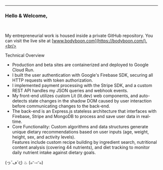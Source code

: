 <hr/>
<h3>Hello & Welcome, </h3><br/>

My entrepreneurial work is housed inside a private GitHub repository. You can visit the live site at [www.bodyboon.com](https://bodyboon.com/).<br/>

Technical Overview<br/>
- Production and beta sites are containerized and deployed to Google Cloud Run.<br/>
- I built the user authentication with Google's Firebase SDK, securing all HTTP requests with token authorization.<br/>
- I implemented payment processing with the Stripe SDK, and a custom REST API handles my JSON queries and webhook events.<br/>
- My front-end utilizes custom Lit (lit.dev) web components, and auto-detects state changes in the shadow DOM caused by user interaction before communicating changes to the back-end.<br/>
- The back-end is an Express.js stateless architecture that interfaces with Firebase, Stripe and MongoDB to process and save user data in real-time.<br/>
- Core Functionality: Custom algorithms and data structures generate unique dietary recommendations based on user inputs (age, weight, height, sex, and activity levels).<br/> Features include custom recipe building by ingredient search, nutritional content analysis (covering 44 nutrients), and diet tracking to monitor daily nutrient intake against dietary goals.


(っ˘ڡ˘ς) ♨ (๑ᵔ⤙ᵔ๑)<br/>
